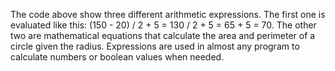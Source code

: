 The code above show three different arithmetic expressions. The first one is evaluated like this: (150 - 20) / 2 + 5 = 130 / 2 + 5 = 65 + 5 = 70. The other two are mathematical equations that calculate the area and perimeter of a circle given the radius. Expressions are used in almost any program to calculate numbers or boolean values when needed.